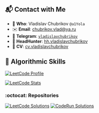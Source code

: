 ## 📬 Contact with Me

- 👤 **Who**: Vladislav Chubrikov `@a1Yola`
- ✉️ **Email**: [chubrikov.vlad@ya.ru](mailto:chubrikov.vlad@ya.ru)
- 💬 **Telegram**: [`vladislavchubrikov`](https://t.me/vladislavchubrikov)
- 👔 **HeadHunter**: [hh.vladislavchubrikov](https://hh.ru/resume/41dd36abff0b0add4c0039ed1f4779536b754c)
- 📄 **CV**: [cv.vladislavchubrikov](https://drive.google.com/file/d/1rESshY59J-Fi6Q4I6v6mKY0gXP84ABQ3/view?usp=sharing)

## 🧠 Algorithmic Skills
[![LeetCode Profile](https://img.shields.io/badge/Profile-FFA116?logo=leetcode&logoColor=black)](https://leetcode.com/vladislavchubrikov/)

[![LeetCode Stats](https://leetcard.jacoblin.cool/vladislavchubrikov?theme=light&font=baloo&ext=heatmap&border=0)](https://leetcode.com/vladislavchubrikov/)
### :octocat: Repositories
[![LeetCode Solutions](https://img.shields.io/badge/LeetCode-FFA116?style=for-the-badge&logo=github&logoColor=white)](https://github.com/a1Yola/leet-code)
[![CodeRun Solutions](https://img.shields.io/badge/CodeRun-ff87ff?style=for-the-badge&logo=github&logoColor=1e1e1e)](https://github.com/a1Yola/coderun-solutions)
